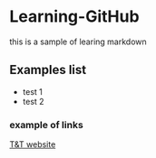 # Learning-GitHub
this is a sample of learing markdown 

## Examples list
* test 1	
* test 2
### example of links
[T&T website](https://tandt.cah.ucf.edu/)
